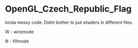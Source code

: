 # OpenGL_Czech_Republic_Flag

kinda messy code. Didnt bother to put shaders in different files.

W - wiremode

N - fillmode
